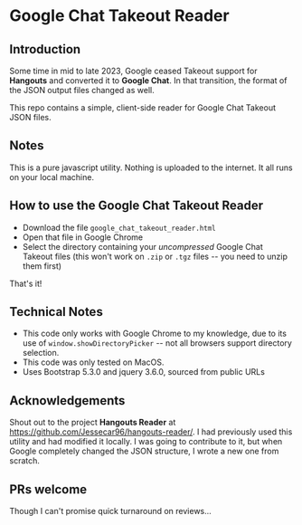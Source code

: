 # Google Chat Takeout Reader

## Introduction

Some time in mid to late 2023, Google ceased Takeout support for **Hangouts** and converted it to **Google Chat**. In that transition, the format of the JSON output files changed as well.

This repo contains a simple, client-side reader for Google Chat Takeout JSON files.

## Notes
This is a pure javascript utility. Nothing is uploaded to the internet. It all runs on your local machine.

## How to use the Google Chat Takeout Reader
- Download the file `google_chat_takeout_reader.html`
- Open that file in Google Chrome
- Select the directory containing your _uncompressed_ Google Chat Takeout files (this won't work on `.zip` or `.tgz` files -- you need to unzip them first)

That's it!


## Technical Notes
- This code only works with Google Chrome to my knowledge, due to its use of `window.showDirectoryPicker` -- not all browsers support directory selection.
- This code was only tested on MacOS.
- Uses Bootstrap 5.3.0 and jquery 3.6.0, sourced from public URLs

## Acknowledgements
Shout out to the project **Hangouts Reader** at https://github.com/Jessecar96/hangouts-reader/. I had previously used this utility and had modified it locally. I was going to contribute to it, but when Google completely changed the JSON structure, I wrote a new one from scratch.

## PRs welcome
Though I can't promise quick turnaround on reviews...
